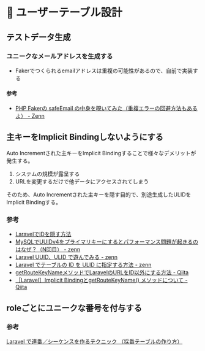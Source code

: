 # 🕺 ユーザーテーブル設計

## テストデータ生成

### ユニークなメールアドレスを生成する

- Fakerでつくられるemailアドレスは重複の可能性があるので、自前で実装する

#### 参考

- [PHP Fakerの safeEmail の中身を覗いてみた（重複エラーの回避方法もあるよ） - Zenn](https://zenn.dev/asuene/articles/5e21fce10b0734)

## 主キーをImplicit Bindingしないようにする

Auto Incrementされた主キーをImplicit Bindingすることで様々なデメリットが発生する。

1. システムの規模が露呈する
2. URLを変更するだけで他データにアクセスされてしまう

そのため、Auto Incrementされた主キーを隠す目的で、別途生成したULIDをImplicit Bindingする。

### 参考

- [LaravelでIDを隠す方法](https://www.php.cn/ja/faq/523339.html)
- [MySQLでUUIDv4をプライマリキーにするとパフォーマンス問題が起きるのはなぜ？（N回目） - zenn](https://zenn.dev/reiwatravel/articles/9ce1050bf8509b)
- [Laravel UUID、ULID で遊んでみる - zenn](https://zenn.dev/nshiro/articles/07b1e4834b9214)
- [Laravel でテーブルの ID を ULID に指定する方法 - zenn](https://zenn.dev/azuki_penguin/articles/59715b43ef3b70)
- [getRouteKeyNameメソッドでLaravelのURLをID以外にする方法 - Qiita](https://qiita.com/phper_sugiyama/items/bdeee931ae2b821af895)
- [［Laravel］Implicit BindingとgetRouteKeyName() メソッドについて - Qiita](https://qiita.com/Tomochan_taco/items/2fd550a73f7a05252304)

## roleごとにユニークな番号を付与する

### 参考
[Laravel で連番／シーケンスを作るテクニック （採番テーブルの作り方）](https://qiita.com/kd9951/items/5b2f55e13a4da0f33b6b)
